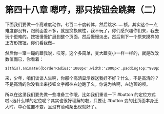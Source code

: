 第四十八章 嗯哼，那只按钮会跳舞（二）
===

下面我们要做一个高难度动作，七百二十度转体，然后跳水……额，其实这个一点难度都没有，跟前面差不多，就是换换属性，我不玩了，你们感兴趣你们来，我去玩个更难的。按钮慢慢扩展到整个页面，然后慢慢淡出，然后剩下一个原来摸样的正方形按钮。你们看我做~

然后你一窜一蹦的跟我说，哎呀，这个多简单，变大跟变小一样一样的，就是改改数值而已，你看着：

	$(this).animate({borderRadius:'1000px',width:'2000px',paddingTop:"980px",paddingBottom:"980px",marginTop:"-850px"},5000);	

来，少年，咱们谈谈人生啊，你那个高清显示器送我好不好？什么，不是高清的？不是高清的你没看出来按钮文字都往右边跑了么，你说为啥啊，左边顶的呗。

所以在这里我们要先做一些准备工作哦，比如我们重设一下 #button 的定位方式啦~选什么样的定位呢？其实也很好理解的啦，只要让 #button 变的比页面本身还大时，中心位置不变，且没有滚动条出现就好了。